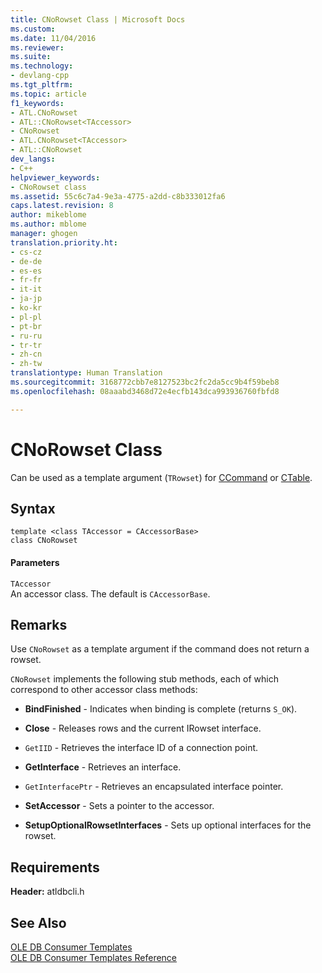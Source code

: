 ```yaml
---
title: CNoRowset Class | Microsoft Docs
ms.custom: 
ms.date: 11/04/2016
ms.reviewer: 
ms.suite: 
ms.technology:
- devlang-cpp
ms.tgt_pltfrm: 
ms.topic: article
f1_keywords:
- ATL.CNoRowset
- ATL::CNoRowset<TAccessor>
- CNoRowset
- ATL.CNoRowset<TAccessor>
- ATL::CNoRowset
dev_langs:
- C++
helpviewer_keywords:
- CNoRowset class
ms.assetid: 55c6c7a4-9e3a-4775-a2dd-c8b333012fa6
caps.latest.revision: 8
author: mikeblome
ms.author: mblome
manager: ghogen
translation.priority.ht:
- cs-cz
- de-de
- es-es
- fr-fr
- it-it
- ja-jp
- ko-kr
- pl-pl
- pt-br
- ru-ru
- tr-tr
- zh-cn
- zh-tw
translationtype: Human Translation
ms.sourcegitcommit: 3168772cbb7e8127523bc2fc2da5cc9b4f59beb8
ms.openlocfilehash: 08aaabd3468d72e4ecfb143dca993936760fbfd8

---
```

# CNoRowset Class
Can be used as a template argument (`TRowset`) for [CCommand](../../data/oledb/ccommand-class.md) or [CTable](../../data/oledb/ctable-class.md).  
  
## Syntax  
  
```  
template <class TAccessor = CAccessorBase>  
class CNoRowset  
```  
  
#### Parameters  
 `TAccessor`  
 An accessor class. The default is `CAccessorBase`.  
  
## Remarks  
 Use `CNoRowset` as a template argument if the command does not return a rowset.  
  
 `CNoRowset` implements the following stub methods, each of which correspond to other accessor class methods:  
  
-   **BindFinished** - Indicates when binding is complete (returns `S_OK`).  
  
-   **Close** - Releases rows and the current IRowset interface.  
  
-   `GetIID` - Retrieves the interface ID of a connection point.  
  
-   **GetInterface** - Retrieves an interface.  
  
-   `GetInterfacePtr` - Retrieves an encapsulated interface pointer.  
  
-   **SetAccessor** - Sets a pointer to the accessor.  
  
-   **SetupOptionalRowsetInterfaces** - Sets up optional interfaces for the rowset.  
  
## Requirements  
 **Header:** atldbcli.h  
  
## See Also  
 [OLE DB Consumer Templates](../../data/oledb/ole-db-consumer-templates-cpp.md)   
 [OLE DB Consumer Templates Reference](../../data/oledb/ole-db-consumer-templates-reference.md)


<!--HONumber=Jan17_HO1-->


